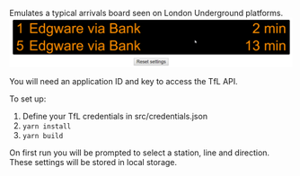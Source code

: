 Emulates a typical arrivals board seen on London Underground platforms.
![GIF](tube.gif)

You will need an application ID and key to access the TfL API.

To set up:
1. Define your TfL credentials in src/credentials.json
2. `yarn install`
3. `yarn build`

On first run you will be prompted to select a station, line and direction.
These settings will be stored in local storage.